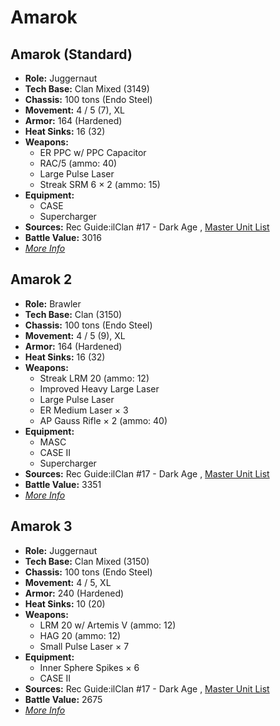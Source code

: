 # Amarok 

## Amarok (Standard) 

- **Role:** Juggernaut 
- **Tech Base:** Clan Mixed (3149) 
- **Chassis:** 100 tons (Endo Steel) 
- **Movement:** 4 / 5 (7), XL 
- **Armor:** 164 (Hardened) 
- **Heat Sinks:** 16 (32) 
- **Weapons:** 
  - ER PPC w/ PPC Capacitor 
  - RAC/5 (ammo: 40) 
  - Large Pulse Laser 
  - Streak SRM 6 × 2 (ammo: 15) 
- **Equipment:** 
  - CASE 
  - Supercharger 
- **Sources:** Rec Guide:ilClan #17 - Dark Age , [Master Unit List](http://masterunitlist.info/Unit/Details/8239/amarok-standard) 
- **Battle Value:** 3016 
- [*More Info*](amarok/amarok_standard.md) 

## Amarok 2 

- **Role:** Brawler 
- **Tech Base:** Clan (3150) 
- **Chassis:** 100 tons (Endo Steel) 
- **Movement:** 4 / 5 (9), XL 
- **Armor:** 164 (Hardened) 
- **Heat Sinks:** 16 (32) 
- **Weapons:** 
  - Streak LRM 20 (ammo: 12) 
  - Improved Heavy Large Laser 
  - Large Pulse Laser 
  - ER Medium Laser × 3 
  - AP Gauss Rifle × 2 (ammo: 40) 
- **Equipment:** 
  - MASC 
  - CASE II 
  - Supercharger 
- **Sources:** Rec Guide:ilClan #17 - Dark Age , [Master Unit List](http://masterunitlist.info/Unit/Details/8240/amarok-2) 
- **Battle Value:** 3351 
- [*More Info*](amarok/amarok_2.md) 

## Amarok 3 

- **Role:** Juggernaut 
- **Tech Base:** Clan Mixed (3150) 
- **Chassis:** 100 tons (Endo Steel) 
- **Movement:** 4 / 5, XL 
- **Armor:** 240 (Hardened) 
- **Heat Sinks:** 10 (20) 
- **Weapons:** 
  - LRM 20 w/ Artemis V (ammo: 12) 
  - HAG 20 (ammo: 12) 
  - Small Pulse Laser × 7 
- **Equipment:** 
  - Inner Sphere Spikes × 6 
  - CASE II 
- **Sources:** Rec Guide:ilClan #17 - Dark Age , [Master Unit List](http://masterunitlist.info/Unit/Details/8241/amarok-3) 
- **Battle Value:** 2675 
- [*More Info*](amarok/amarok_3.md) 


